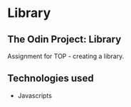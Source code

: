 # Library
## The Odin Project: Library

Assignment for TOP - creating a library.

## Technologies used
* Javascripts